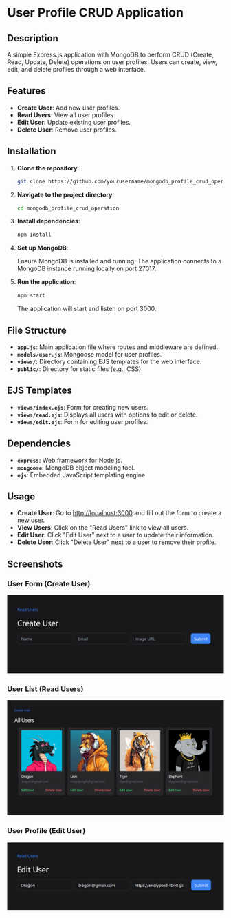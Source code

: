 # User Profile CRUD Application

## Description

A simple Express.js application with MongoDB to perform CRUD (Create, Read, Update, Delete) operations on user profiles. Users can create, view, edit, and delete profiles through a web interface.

## Features

- **Create User**: Add new user profiles.
- **Read Users**: View all user profiles.
- **Edit User**: Update existing user profiles.
- **Delete User**: Remove user profiles.

## Installation

1. **Clone the repository**:

   ```bash
   git clone https://github.com/yourusername/mongodb_profile_crud_operation.git
   ```

2. **Navigate to the project directory**:

   ```bash
   cd mongodb_profile_crud_operation
   ```

3. **Install dependencies**:

   ```bash
   npm install
   ```

4. **Set up MongoDB**:

   Ensure MongoDB is installed and running. The application connects to a MongoDB instance running locally on port 27017.

5. **Run the application**:

   ```bash
   npm start
   ```

   The application will start and listen on port 3000.

## File Structure

- **`app.js`**: Main application file where routes and middleware are defined.
- **`models/user.js`**: Mongoose model for user profiles.
- **`views/`**: Directory containing EJS templates for the web interface.
- **`public/`**: Directory for static files (e.g., CSS).

## EJS Templates

- **`views/index.ejs`**: Form for creating new users.
- **`views/read.ejs`**: Displays all users with options to edit or delete.
- **`views/edit.ejs`**: Form for editing user profiles.

## Dependencies

- **`express`**: Web framework for Node.js.
- **`mongoose`**: MongoDB object modeling tool.
- **`ejs`**: Embedded JavaScript templating engine.

## Usage

- **Create User**: Go to [http://localhost:3000](http://localhost:3000) and fill out the form to create a new user.
- **View Users**: Click on the "Read Users" link to view all users.
- **Edit User**: Click "Edit User" next to a user to update their information.
- **Delete User**: Click "Delete User" next to a user to remove their profile.

## Screenshots

### User Form (Create User)
![Create User Form](https://github.com/adithya-b-r/User-Profile-CRUD-Application/blob/main/imgs/create.png)

### User List (Read Users)
![User List](https://github.com/adithya-b-r/User-Profile-CRUD-Application/blob/main/imgs/read.png)

### User Profile (Edit User)
![Edit User Profile](https://github.com/adithya-b-r/User-Profile-CRUD-Application/blob/main/imgs/edit.png)
